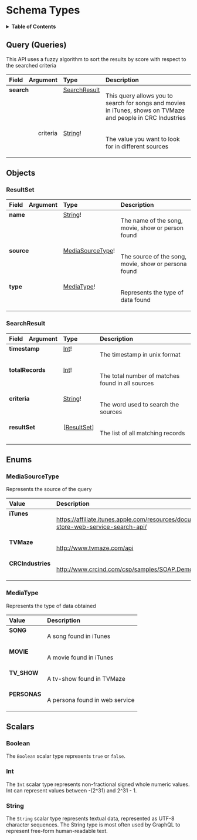 # Schema Types

<details>
  <summary><strong>Table of Contents</strong></summary>

-   [Query](#query)
-   [Objects](#objects)
    -   [ResultSet](#resultset)
    -   [SearchResult](#searchresult)
-   [Enums](#enums)
    -   [MediaSourceType](#mediasourcetype)
    -   [MediaType](#mediatype)
-   [Scalars](#scalars)
    -   [Boolean](#boolean)
    -   [Int](#int)
    -   [String](#string)

</details>

## Query (Queries)

This API uses a fuzzy algorithm to sort the results by score with respect to the searched criteria

<table>
<thead>
<tr>
<th align="left">Field</th>
<th align="right">Argument</th>
<th align="left">Type</th>
<th align="left">Description</th>
</tr>
</thead>
<tbody>
<tr>
<td colspan="2" valign="top"><strong>search</strong></td>
<td valign="top"><a href="#searchresult">SearchResult</a></td>
<td>

This query allows you to search for songs and movies in iTunes, shows on TVMaze and people in CRC Industries

</td>
</tr>
<tr>
<td colspan="2" align="right" valign="top">criteria</td>
<td valign="top"><a href="#string">String</a>!</td>
<td>

The value you want to look for in different sources

</td>
</tr>
</tbody>
</table>

## Objects

### ResultSet

<table>
<thead>
<tr>
<th align="left">Field</th>
<th align="right">Argument</th>
<th align="left">Type</th>
<th align="left">Description</th>
</tr>
</thead>
<tbody>
<tr>
<td colspan="2" valign="top"><strong>name</strong></td>
<td valign="top"><a href="#string">String</a>!</td>
<td>

The name of the song, movie, show or person found

</td>
</tr>
<tr>
<td colspan="2" valign="top"><strong>source</strong></td>
<td valign="top"><a href="#mediasourcetype">MediaSourceType</a>!</td>
<td>

The source of the song, movie, show or persona found

</td>
</tr>
<tr>
<td colspan="2" valign="top"><strong>type</strong></td>
<td valign="top"><a href="#mediatype">MediaType</a>!</td>
<td>

Represents the type of data found

</td>
</tr>
</tbody>
</table>

### SearchResult

<table>
<thead>
<tr>
<th align="left">Field</th>
<th align="right">Argument</th>
<th align="left">Type</th>
<th align="left">Description</th>
</tr>
</thead>
<tbody>
<tr>
<td colspan="2" valign="top"><strong>timestamp</strong></td>
<td valign="top"><a href="#int">Int</a>!</td>
<td>

The timestamp in unix format

</td>
</tr>
<tr>
<td colspan="2" valign="top"><strong>totalRecords</strong></td>
<td valign="top"><a href="#int">Int</a>!</td>
<td>

The total number of matches found in all sources

</td>
</tr>
<tr>
<td colspan="2" valign="top"><strong>criteria</strong></td>
<td valign="top"><a href="#string">String</a>!</td>
<td>

The word used to search the sources

</td>
</tr>
<tr>
<td colspan="2" valign="top"><strong>resultSet</strong></td>
<td valign="top">[<a href="#resultset">ResultSet</a>]</td>
<td>

The list of all matching records

</td>
</tr>
</tbody>
</table>

## Enums

### MediaSourceType

Represents the source of the query

<table>
<thead>
<th align="left">Value</th>
<th align="left">Description</th>
</thead>
<tbody>
<tr>
<td valign="top"><strong>iTunes</strong></td>
<td>

https://affiliate.itunes.apple.com/resources/documentation/itunes-store-web-service-search-api/

</td>
</tr>
<tr>
<td valign="top"><strong>TVMaze</strong></td>
<td>

http://www.tvmaze.com/api

</td>
</tr>
<tr>
<td valign="top"><strong>CRCIndustries</strong></td>
<td>

http://www.crcind.com/csp/samples/SOAP.Demo.cls

</td>
</tr>
</tbody>
</table>

### MediaType

Represents the type of data obtained

<table>
<thead>
<th align="left">Value</th>
<th align="left">Description</th>
</thead>
<tbody>
<tr>
<td valign="top"><strong>SONG</strong></td>
<td>

A song found in iTunes

</td>
</tr>
<tr>
<td valign="top"><strong>MOVIE</strong></td>
<td>

A movie found in iTunes

</td>
</tr>
<tr>
<td valign="top"><strong>TV_SHOW</strong></td>
<td>

A tv-show found in TVMaze

</td>
</tr>
<tr>
<td valign="top"><strong>PERSONAS</strong></td>
<td>

A persona found in web service

</td>
</tr>
</tbody>
</table>

## Scalars

### Boolean

The `Boolean` scalar type represents `true` or `false`.

### Int

The `Int` scalar type represents non-fractional signed whole numeric values. Int can represent values between -(2^31) and 2^31 - 1.

### String

The `String` scalar type represents textual data, represented as UTF-8 character sequences. The String type is most often used by GraphQL to represent free-form human-readable text.

